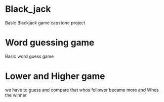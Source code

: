 # Black_jack 

Basic Blackjack game capstone project

# Word guessing game
Basic word guess game 

# Lower and Higher game 
we have to guess and compare that whos follower became more 
and Whos the winner


